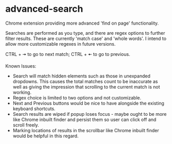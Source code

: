 # advanced-search
Chrome extension providing more advanced 'find on page' functionality.

Searches are performed as you type, and there are regex options to further filter results. These are currently 'match case' and 'whole words'. I intend to allow more customizable regexes in future versions.

CTRL + 🠆 to go to next match; CTRL + 🠄 to go to previous.

Known Issues:
* Search will match hidden elements such as those in unexpanded dropdowns. This causes the total matches count to be inaccurate as well as giving the impression that scrolling to the current match is not working.
* Regex choice is limited to two options and not customizable.
* Next and Previous buttons would be nice to have alongside the existing keyboard shortcuts.
* Search results are wiped if popup loses focus - maybe ought to be more like Chrome inbuilt finder and persist them so user can click off and scroll freely.
* Marking locations of results in the scrollbar like Chrome inbuilt finder would be helpful in this regard.